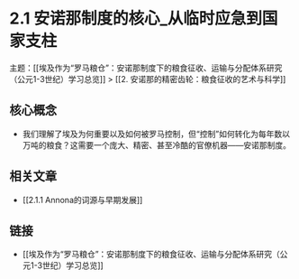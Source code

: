 # 2.1 安诺那制度的核心_从临时应急到国家支柱

主题：[[埃及作为“罗马粮仓”：安诺那制度下的粮食征收、运输与分配体系研究（公元1-3世纪）学习总览]] > [[2. 安诺那的精密齿轮：粮食征收的艺术与科学]]

## 核心概念

- 我们理解了埃及为何重要以及如何被罗马控制，但“控制”如何转化为每年数以万吨的粮食？这需要一个庞大、精密、甚至冷酷的官僚机器——安诺那制度。

## 相关文章

- [[2.1.1 Annona的词源与早期发展]]

## 链接

- [[埃及作为“罗马粮仓”：安诺那制度下的粮食征收、运输与分配体系研究（公元1-3世纪）学习总览]]

